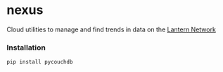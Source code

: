 # nexus

Cloud utilities to manage and find trends in data on the [Lantern Network](https://lantern.works)


### Installation

```python
pip install pycouchdb
```